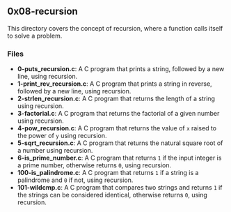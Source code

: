 ## 0x08-recursion

This directory covers the concept of recursion, where a function calls itself to solve a problem.

### Files
- **0-puts_recursion.c**: A C program that prints a string, followed by a new line, using recursion.
- **1-print_rev_recursion.c**: A C program that prints a string in reverse, followed by a new line, using recursion.
- **2-strlen_recursion.c**: A C program that returns the length of a string using recursion.
- **3-factorial.c**: A C program that returns the factorial of a given number using recursion.
- **4-pow_recursion.c**: A C program that returns the value of `x` raised to the power of `y` using recursion.
- **5-sqrt_recursion.c**: A C program that returns the natural square root of a number using recursion.
- **6-is_prime_number.c**: A C program that returns `1` if the input integer is a prime number, otherwise returns `0`, using recursion.
- **100-is_palindrome.c**: A C program that returns `1` if a string is a palindrome and `0` if not, using recursion.
- **101-wildcmp.c**: A C program that compares two strings and returns `1` if the strings can be considered identical, otherwise returns `0`, using recursion.
